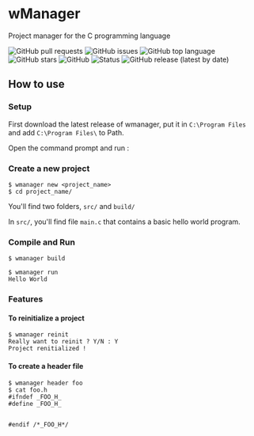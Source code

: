 # wManager

Project manager for the C programming language

![GitHub pull requests](https://img.shields.io/github/issues-pr/Wafelack/wmanager?label=Pull%20requests) ![GitHub issues](https://img.shields.io/github/issues/Wafelack/wmanager?color=%23ff5522&label=Issues) ![GitHub top language](https://img.shields.io/github/languages/top/Wafelack/wmanager?color=%23aaaaaa&label=C) ![GitHub stars](https://img.shields.io/github/stars/Wafelack/wmanager?label=Stars&style=plastic) ![GitHub](https://img.shields.io/github/license/Wafelack/wmanager?color=%2300afff&label=License) ![Status](https://img.shields.io/badge/Status-Working_for_Windows_only-%2300ff00) ![GitHub release (latest by date)](https://img.shields.io/github/v/release/Wafelack/wmanager?label=Latest%20release)

## How to use

### Setup

First download the latest release of wmanager, put it in `C:\Program Files` and add `C:\Program Files\` to Path.

Open the command prompt and run :

### Create a new project

```
$ wmanager new <project_name>
$ cd project_name/
```

You'll find two folders, `src/` and `build/`

In `src/`, you'll find file `main.c` that contains a basic hello world program.

### Compile and Run

```
$ wmanager build

$ wmanager run
Hello World
```

### Features

#### To reinitialize a project

```
$ wmanager reinit
Really want to reinit ? Y/N : Y
Project renitialized !
```

#### To create a header file

```
$ wmanager header foo
$ cat foo.h
#ifndef _FOO_H_
#define _FOO_H_


#endif /*_FOO_H*/
```
